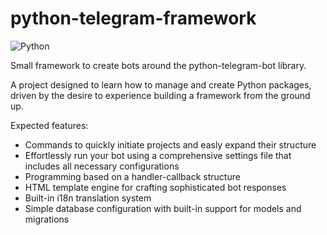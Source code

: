 # python-telegram-framework

![Python](https://img.shields.io/badge/Python-3776AB?style=for-the-badge&logo=python&logoColor=white)

Small framework to create bots around the python-telegram-bot library.

A project designed to learn how to manage and create Python packages, driven by the desire to experience building a framework from the ground up.

Expected features:
- Commands to quickly initiate projects and easly expand their structure
- Effortlessly run your bot using a comprehensive settings file that includes all necessary configurations
- Programming based on a handler-callback structure
- HTML template engine for crafting sophisticated bot responses
- Built-in i18n translation system
- Simple database configuration with built-in support for models and migrations
